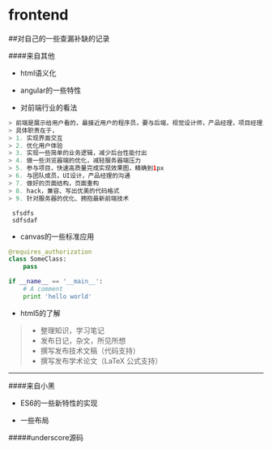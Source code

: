 # frontend


##对自己的一些查漏补缺的记录

####来自其他
* html语义化  

* angular的一些特性  

* 对前端行业的看法  
```java
> 前端是展示给用户看的，最接近用户的程序员，要与后端，视觉设计师，产品经理，项目经理，测试工程师打交道。
> 具体职责在于，
> 1. 实现界面交互
> 2. 优化用户体验
> 3. 实现一些简单的业务逻辑，减少后台性能付出
> 4. 做一些浏览器端的优化，减轻服务器端压力
> 5. 参与项目，快速高质量完成实现效果图，精确到1px
> 6. 与团队成员，UI设计，产品经理的沟通
> 7. 做好的页面结构，页面重构
> 8. hack，兼容、写出优美的代码格式
> 9. 针对服务器的优化、拥抱最新前端技术
```
     sfsdfs
     sdfsdaf

* canvas的一些标准应用  

```python
@requires_authorization
class SomeClass:
    pass

if __name__ == '__main__':
    # A comment
    print 'hello world'
```

* html5的了解  
> * 整理知识，学习笔记
> * 发布日记，杂文，所见所想
> * 撰写发布技术文稿（代码支持）
> * 撰写发布学术论文（LaTeX 公式支持）
---
####来自小黑
* ES6的一些新特性的实现  

* 一些布局  

#####underscore源码  


